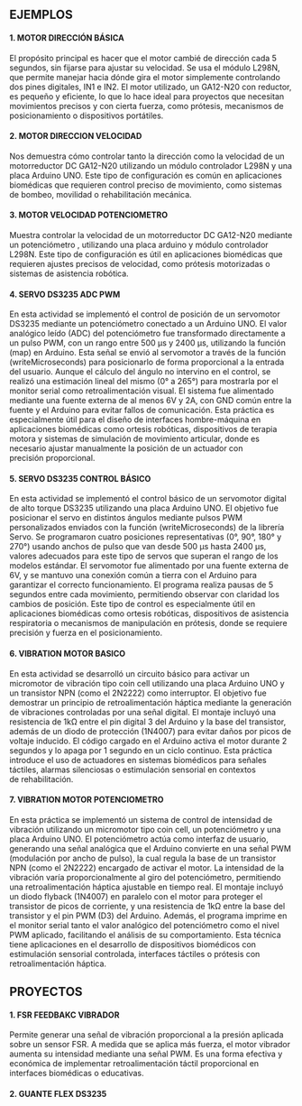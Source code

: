 ## EJEMPLOS

#### 1. MOTOR DIRECCIÓN BÁSICA

El propósito principal es hacer que el motor cambié de dirección cada 5 segundos, sin fijarse para ajustar su velocidad. Se usa el módulo L298N, que permite manejar hacia dónde gira el motor simplemente controlando dos pines digitales, IN1 e IN2. El motor utilizado, un GA12-N20 con reductor, es pequeño y eficiente, lo que lo hace ideal para proyectos que necesitan movimientos precisos y con cierta fuerza, como prótesis, mecanismos de posicionamiento o dispositivos portátiles.





#### 2. MOTOR DIRECCION VELOCIDAD

Nos demuestra cómo controlar tanto la dirección como la velocidad de un motorreductor DC GA12-N20 utilizando un módulo controlador L298N y una placa Arduino UNO. Este tipo de configuración es común en aplicaciones biomédicas que requieren control preciso de movimiento, como sistemas de bombeo, movilidad o rehabilitación mecánica.

#### 3. MOTOR VELOCIDAD POTENCIOMETRO

Muestra controlar la velocidad de un motorreductor DC GA12-N20 mediante un potenciómetro , utilizando una placa arduino y módulo controlador L298N. Este tipo de configuración es útil en aplicaciones biomédicas que requieren ajustes precisos de velocidad, como prótesis motorizadas o sistemas de asistencia robótica.


#### 4. SERVO DS3235 ADC PWM

En esta actividad se implementó el control de posición de un servomotor DS3235 mediante un potenciómetro conectado a un Arduino UNO. El valor analógico leído (ADC) del potenciómetro fue transformado directamente a un pulso PWM, con un rango entre 500 µs y 2400 µs, utilizando la función (map) en Arduino. Esta señal se envió al servomotor a través de la función (writeMicroseconds) para posicionarlo de forma proporcional a la entrada del usuario. Aunque el cálculo del ángulo no intervino en el control, se realizó una estimación lineal del mismo (0° a 265°) para mostrarla por el monitor serial como retroalimentación visual. El sistema fue alimentado mediante una fuente externa de al menos 6V y 2A, con GND común entre la fuente y el Arduino para evitar fallos de comunicación. Esta práctica es especialmente útil para el diseño de interfaces hombre-máquina en aplicaciones biomédicas como ortesis robóticas, dispositivos de terapia motora y sistemas de simulación de movimiento articular, donde es necesario ajustar manualmente la posición de un actuador con precisión proporcional.


#### 5. SERVO DS3235 CONTROL BÁSICO

En esta actividad se implementó el control básico de un servomotor digital de alto torque DS3235 utilizando una placa Arduino UNO. El objetivo fue posicionar el servo en distintos ángulos mediante pulsos PWM personalizados enviados con la función (writeMicroseconds) de la librería Servo. Se programaron cuatro posiciones representativas (0°, 90°, 180° y 270°) usando anchos de pulso que van desde 500 µs hasta 2400 µs, valores adecuados para este tipo de servos que superan el rango de los modelos estándar. El servomotor fue alimentado por una fuente externa de 6V, y se mantuvo una conexión común a tierra con el Arduino para garantizar el correcto funcionamiento. El programa realiza pausas de 5 segundos entre cada movimiento, permitiendo observar con claridad los cambios de posición. Este tipo de control es especialmente útil en aplicaciones biomédicas como ortesis robóticas, dispositivos de asistencia respiratoria o mecanismos de manipulación en prótesis, donde se requiere precisión y fuerza en el posicionamiento.



#### 6. VIBRATION MOTOR BASICO


En esta actividad se desarrolló un circuito básico para activar un micromotor de vibración tipo coin cell utilizando una placa Arduino UNO y un transistor NPN (como el 2N2222) como interruptor. El objetivo fue demostrar un principio de retroalimentación háptica mediante la generación de vibraciones controladas por una señal digital. El montaje incluyó una resistencia de 1kΩ entre el pin digital 3 del Arduino y la base del transistor, además de un diodo de protección (1N4007) para evitar daños por picos de voltaje inducido. El código cargado en el Arduino activa el motor durante 2 segundos y lo apaga por 1 segundo en un ciclo continuo. Esta práctica introduce el uso de actuadores en sistemas biomédicos para señales táctiles, alarmas silenciosas o estimulación sensorial en contextos de rehabilitación.



#### 7. VIBRATION MOTOR POTENCIOMETRO

En esta práctica se implementó un sistema de control de intensidad de vibración utilizando un micromotor tipo coin cell, un potenciómetro y una placa Arduino UNO. El potenciómetro actúa como interfaz de usuario, generando una señal analógica que el Arduino convierte en una señal PWM (modulación por ancho de pulso), la cual regula la base de un transistor NPN (como el 2N2222) encargado de activar el motor. La intensidad de la vibración varía proporcionalmente al giro del potenciómetro, permitiendo una retroalimentación háptica ajustable en tiempo real. El montaje incluyó un diodo flyback (1N4007) en paralelo con el motor para proteger el transistor de picos de corriente, y una resistencia de 1kΩ entre la base del transistor y el pin PWM (D3) del Arduino. Además, el programa imprime en el monitor serial tanto el valor analógico del potenciómetro como el nivel PWM aplicado, facilitando el análisis de su comportamiento. Esta técnica tiene aplicaciones en el desarrollo de dispositivos biomédicos con estimulación sensorial controlada, interfaces táctiles o prótesis con retroalimentación háptica.

## PROYECTOS

#### 1. FSR FEEDBAKC VIBRADOR

Permite generar una señal de vibración proporcional a la presión aplicada sobre un sensor FSR. A medida que se aplica más fuerza, el motor vibrador aumenta su intensidad mediante una señal PWM. Es una forma efectiva y económica de implementar retroalimentación táctil proporcional en interfaces biomédicas o educativas.



#### 2. GUANTE FLEX DS3235






